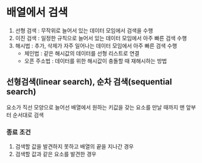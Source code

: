 # 배열에서 검색
1. 선형 검색 : 무작위로 늘어서 있는 데이터 모임에서 검색을 수행
2. 이진 검색 : 일정한 규칙으로 늘어서 있는 데이터 모임에서 아주 빠른 검색 수행
3. 해시법 : 추가, 삭제가 자주 일어나는 데이터 모임에서 아주 빠른 검색 수행
   - 체인법 : 같은 해시값의 데이터를 선형 리스트로 연결
   - 오픈 주소법 : 데이터를 위한 해시값이 충돌할 때 재해시하는 방법

## 선형검색(linear search), 순차 검색(sequential search)
요소가 직선 모양으로 늘어선 배열에서 원하는 키값을 갖는 요소를 만날 때까지 맨 앞부터 순서대로 검색

### 종료 조건
1. 검색할 값을 발견하지 못하고 배열의 끝을 지나간 경우
2. 검색할 값과 같은 요소를 발견한 경우
